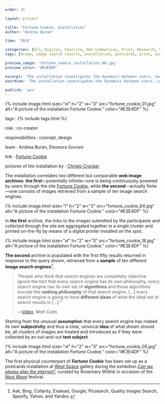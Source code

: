 ```yaml
---
order: 35

layout: project

title: "Fortune Cookie, Installation"
author: "Andrea Buran"

time: '2014'

categories: [All, Digital, Favorite, Non-Commercial, Print, Research, Static Image, Sundries]
tags: [dream, image search results, installation, postcards, print, search engines]

preview_image: 'fortune_cookie_installation_00.jpg'
preview_color: '#E3E4DF'

excerpt: 'The installation investigates the dynamics between users, images and image search engines in the current panorama of the Web.'
exordium: 'The installation investigates the dynamics between users, images and image search engines in the current panorama of the Web.'

publish: 'yes'
---
```


<div class="figures">
    {% include image.html
        size="xl"
        h="2" w="3"
        src="fortune_cookie_01.jpg"
        alt="A picture of the installation Fortune Cookie."
        color="#E3E4DF"
    %}
</div>

tags
: {% include tags.html %}

role
: co-creator

responsibilities
: concept, design

team
: Andrea Buran, Eleonora Sovrani

link
: [Fortune Cookie](http://fortune-cookie.andreaburan.com/ "Fortune Cookie site")

pictures of the installation by
: [Christo Crocker](http://christocrocker.blogspot.com.tr/ "Christo Crocker’s site")

The installation correlates two different but comparable **web image archives**: **the first**—potentially infinite—one is being continuously powered by users through the site [Fortune Cookie](http://fortune-cookie.andreaburan.com/ "Fortune Cookie site"), while **the second**—actually finite—one consists of images retrieved from a sample of ten image search engines.

<div class="figures">
    {% include image.html
        size="l"
        h="2" w="3"
        src="fortune_cookie_64.jpg"
        alt="A picture of the installation Fortune Cookie."
        color="#E3E4DF"
    %}
</div>

In **the first** archive, the links to the images submitted by the participants and collected through the site are aggregated together in a single cluster and printed on-the-fly by means of a digital printer installed on the spot.

<div class="figures">
    {% include image.html
        size="xl"
        h="2" w="3"
        src="fortune_cookie_16.jpg"
        alt="A picture of the installation Fortune Cookie."
        color="#E3E4DF"
    %}
</div>

**The second** archive is populated with the first fifty results returned in response to the query *dream*, retrieved from a **sample** of ten different **image search engines**[^search-engines].

> “People who think that search engines are completely objective ignore the fact that every search engine has its own philosophy, every search engine has its own set of **algorithms** and those algorithms encode the **ranking philosophy** of that search engine, […] every search engine is going to have **different ideas** of what the ideal set of search results is […].”
>
> —<cite>[Video](http://www.youtube.com/watch?v=6r7E-69MIOU "Matt Cutts on YouTube"), Matt Cutts.</cite>

Starting from the unusual **assumption** that every search engine has indeed its own **subjectivity** and thus a clear, univocal **idea** of what *dream* should be, all clusters of images are treated and introduced as if they were collected by an out-and-out **test subject**.

<div class="figures">
    {% include image.html
        size="xl"
        h="2" w="3"
        src="fortune_cookie_05.jpg"
        alt="A picture of the installation Fortune Cookie."
        color="#E3E4DF"
    %}
</div>

The first physical counterpart of ***Fortune Cookie*** has been set up as a postcards installation at [West Space](http://westspace.org.au/ "The West Space gallery site") gallery during the exhibition *[Can we please play the internet?](http://canwepleaseplaytheinter.net/ "Can we please play the internet / Exhibition site")*, curated by Rosemary Willink in occasion of the *[Next Wave](http://nextwave.org.au "The Next Wave festival site")* festival.

[^search-engines]: Ask, Bing, Collarity, Exalead, Google, Picsearch, Quality Images Search, Spezify, Yahoo, and Yandex.
